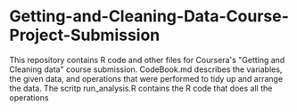 # Getting-and-Cleaning-Data-Course-Project-Submission
This repository contains R code and other files for Coursera's "Getting and Cleaning data" course submission.
CodeBook.md describes the variables, the given data, and operations that were performed to tidy up and arrange the data.
The scritp run_analysis.R contains the R code that does all the operations
